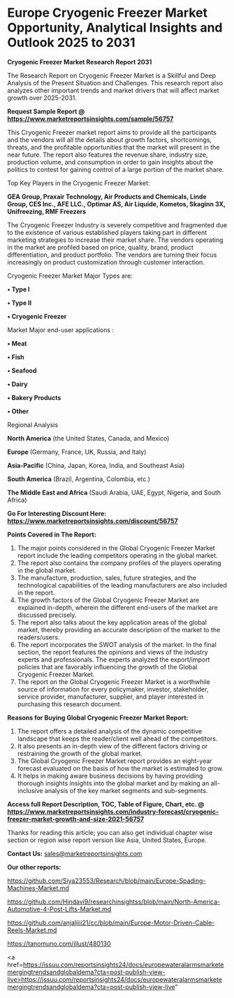# Europe Cryogenic Freezer Market Opportunity, Analytical Insights and Outlook 2025 to 2031

<strong>Cryogenic Freezer Market Research Report 2031</strong>

The Research Report on Cryogenic Freezer Market is a Skillful and Deep Analysis of the Present Situation and Challenges. This research report also analyzes other important trends and market drivers that will affect market growth over 2025-2031.

<strong>Request Sample Report @ <a href=https://www.marketreportsinsights.com/sample/56757>https://www.marketreportsinsights.com/sample/56757</a></strong>

This Cryogenic Freezer market report aims to provide all the participants and the vendors will all the details about growth factors, shortcomings, threats, and the profitable opportunities that the market will present in the near future. The report also features the revenue share, industry size, production volume, and consumption in order to gain insights about the politics to contest for gaining control of a large portion of the market share.

Top Key Players in the Cryogenic Freezer Market:

<strong>GEA Group, Praxair Technology, Air Products and Chemicals, Linde Group, CES Inc., AFE LLC., Optimar AS, Air Liquide, Kometos, Skaginn 3X, Unifreezing, RMF Freezers</strong>

The Cryogenic Freezer Industry is severely competitive and fragmented due to the existence of various established players taking part in different marketing strategies to increase their market share. The vendors operating in the market are profiled based on price, quality, brand, product differentiation, and product portfolio. The vendors are turning their focus increasingly on product customization through customer interaction.

Cryogenic Freezer Market Major Types are:

<strong>• Type I

• Type II

• Cryogenic Freezer</strong>

Market Major end-user applications :

<strong>• Meat

• Fish

• Seafood

• Dairy

• Bakery Products

• Other</strong>

Regional Analysis

</u><strong><b>North America</b></strong> (the United States, Canada, and Mexico)

<strong><b>Europe </b></strong>(Germany, France, UK, Russia, and Italy)

<strong><b>Asia-Pacific</b></strong> (China, Japan, Korea, India, and Southeast Asia)

<strong><b>South America</b></strong> (Brazil, Argentina, Colombia, etc.)

<strong><b>The Middle East and Africa</b></strong> (Saudi Arabia, UAE, Egypt, Nigeria, and South Africa)

<strong>Go For Interesting Discount Here: <a href=https://www.marketreportsinsights.com/discount/56757>https://www.marketreportsinsights.com/discount/56757</a></strong>

<strong>Points Covered in The Report:</strong>
<ol>
  <li>The major points considered in the Global Cryogenic Freezer Market report include the leading competitors operating in the global market.</li>
  <li>The report also contains the company profiles of the players operating in the global market.</li>
  <li>The manufacture, production, sales, future strategies, and the technological capabilities of the leading manufacturers are also included in the report.</li>
  <li>The growth factors of the Global Cryogenic Freezer Market are explained in-depth, wherein the different end-users of the market are discussed precisely.</li>
  <li>The report also talks about the key application areas of the global market, thereby providing an accurate description of the market to the readers/users.</li>
  <li>The report incorporates the SWOT analysis of the market. In the final section, the report features the opinions and views of the industry experts and professionals. The experts analyzed the export/import policies that are favorably influencing the growth of the Global Cryogenic Freezer Market.</li>
  <li>The report on the Global Cryogenic Freezer Market is a worthwhile source of information for every policymaker, investor, stakeholder, service provider, manufacturer, supplier, and player interested in purchasing this research document.</li>
</ol>
<strong>Reasons for Buying Global Cryogenic Freezer Market Report:</strong>

<ol>
  <li>The report offers a detailed analysis of the dynamic competitive landscape that keeps the reader/client well ahead of the competitors.</li>
  <li>It also presents an in-depth view of the different factors driving or restraining the growth of the global market.</li>
  <li>The Global Cryogenic Freezer Market report provides an eight-year forecast evaluated on the basis of how the market is estimated to grow.</li>
  <li>It helps in making aware business decisions by having providing thorough insights insights into the global market and by making an all-inclusive analysis of the key market segments and sub-segments.</li>
</ol>
<strong>Access full Report Description, TOC, Table of Figure, Chart, etc. @ <a href=https://www.marketreportsinsights.com/industry-forecast/cryogenic-freezer-market-growth-and-size-2021-56757>https://www.marketreportsinsights.com/industry-forecast/cryogenic-freezer-market-growth-and-size-2021-56757</a></strong>


Thanks for reading this article; you can also get individual chapter wise section or region wise report version like Asia, United States, Europe.

<strong>Contact Us:</strong>
sales@marketreportsinsights.com

<strong>Our other reports:</strong>

<a href=https://github.com/Siya23553/Research/blob/main/Europe-Spading-Machines-Market.md>https://github.com/Siya23553/Research/blob/main/Europe-Spading-Machines-Market.md</a>

<a href=https://github.com/Hindavi9/researchinsightss/blob/main/North-America-Automotive-4-Post-Lifts-Market.md>https://github.com/Hindavi9/researchinsightss/blob/main/North-America-Automotive-4-Post-Lifts-Market.md</a>

<a href=https://github.com/anjaliiii21/cc/blob/main/Europe-Motor-Driven-Cable-Reels-Market.md>https://github.com/anjaliiii21/cc/blob/main/Europe-Motor-Driven-Cable-Reels-Market.md</a>

<a href=https://tanomuno.com/illust/480130>https://tanomuno.com/illust/480130</a>

<a href=https://issuu.com/reportsinsights24/docs/europewateralarmsmarketemergingtrendsandglobaldema?cta=post-publish-view-live>https://issuu.com/reportsinsights24/docs/europewateralarmsmarketemergingtrendsandglobaldema?cta=post-publish-view-live</a>"
